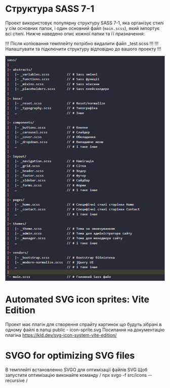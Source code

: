 # Структура SASS 7-1

Проект використовує популярну структуру SASS 7-1, яка організує стилі у сім основних папок, і один основний файл (`main.scss`), який імпортує всі стилі.
Нижче наведено опис кожної папки та її призначення:

!!! Після копіювання темплейту потрібно видалити файл _test.scss !!!
!!! Налаштувати та підключити структуру відповідно до вашого проекту !!!


![FOTO SASS STRUCTURA](src/img/img/SASS.png)


# Automated SVG icon sprites: Vite Edition

Проект має плагін для створення спрайту картинок що будуть зібрані в одному файлі в папці public - icon-sprite.svg 
Посилання на документацію плагіна https://kld.dev/svg-icon-system-vite-edition/

# SVGO for  optimizing SVG files
В темплейті встановленно SVGO для оптимізації файлів SVG 
Щоб запустити оптимізацію виконайте команду / npx svgo -f src/icons --recursive / 

